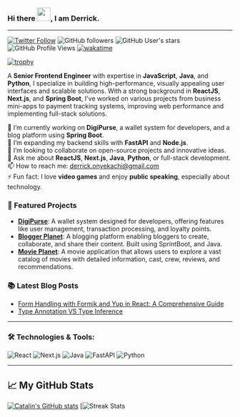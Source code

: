 ### Hi there <img src="https://raw.githubusercontent.com/MartinHeinz/MartinHeinz/master/wave.gif" width="30px" height="30px">, I am Derrick.

---
[![Twitter Follow](https://img.shields.io/twitter/follow/derrickachi?label=Twitter%20followers&style=social)](https://twitter.com/derrickachi) ![GitHub followers](https://img.shields.io/github/followers/kachielite?label=Github%20followers&style=social) ![GitHub User's stars](https://img.shields.io/github/stars/kachielite?label=my%20Github%20stars&style=flat-square) ![GitHub Profile Views ](https://komarev.com/ghpvc/?username=charliepoker&label=Profile%20views&color=0e75b6&style=flat) [![wakatime](https://wakatime.com/badge/user/59c0be4d-2b58-4d30-acc5-448b044b8b55.svg)](https://wakatime.com/@59c0be4d-2b58-4d30-acc5-448b044b8b55)

[![trophy](https://github-profile-trophy.vercel.app/?username=Kachielite)](https://github.com/ryo-ma/github-profile-trophy)

A **Senior Frontend Engineer** with expertise in **JavaScript**, **Java**, and **Python**, I specialize in building high-performance, visually appealing user interfaces and scalable solutions. With a strong background in **ReactJS**, **Next.js**, and **Spring Boot**, I've worked on various projects from business mini-apps to payment tracking systems, improving web performance and implementing full-stack solutions.

🔭 I’m currently working on **DigiPurse**, a wallet system for developers, and a blog platform using **Spring Boot**.  
🌱 I’m expanding my backend skills with **FastAPI** and **Node.js**.  
👯 I’m looking to collaborate on open-source projects and innovative ideas.  
💬 Ask me about **ReactJS**, **Next.js**, **Java**, **Python**, or full-stack development.  
📫 How to reach me: [derrick.onyekachi@gmail.com](mailto:derrick.onyekachi@gmail.com)  
⚡ Fun fact: I love **video games** and enjoy **public speaking**, especially about technology.  

### 🚀 Featured Projects
- [**DigiPurse**](https://github.com/your-repo-link): A wallet system designed for developers, offering features like user management, transaction processing, and loyalty points.
- [**Blogger Planet**](https://github.com/Kachielite/blogger): A blogging platform enabling bloggers to create, collaborate, and share their content. Built using SprintBoot, and Java.
- [**Movie Planet**](https://github.com/Kachielite/movie-app): A movie application that allows users to explore a vast catalog of movies with detailed information, cast, crew, reviews, and recommendations.


### 📚 Latest Blog Posts
- [Form Handling with Formik and Yup in React: A Comprehensive Guide](https://kachi-dev.hashnode.dev/form-handling-with-formik-and-yup-in-react-a-comprehensive-guide)
- [Type Annotation VS Type Inference](https://kachi-dev.hashnode.dev/type-annotation-vs-type-inference)



---

### 🛠️ Technologies & Tools:
![React](https://img.shields.io/badge/-React-61DAFB?style=flat&logo=react&logoColor=black)
![Next.js](https://img.shields.io/badge/-Next.js-000000?style=flat&logo=next.js&logoColor=white)
![Java](https://img.shields.io/badge/-Java-007396?style=flat&logo=java)
![FastAPI](https://img.shields.io/badge/-FastAPI-009688?style=flat&logo=fastapi&logoColor=white)
![Python](https://img.shields.io/badge/-Python-3776AB?style=flat&logo=python&logoColor=white)



---

## &#x1f4c8; My GitHub Stats

[![Catalin's GitHub stats](https://github-readme-stats.vercel.app/api?username=kachielite&theme=radical)](https://github.com/anuraghazra/github-readme-stats) [![Streak Stats](https://github-readme-streak-stats.herokuapp.com/?user=kachielite)





